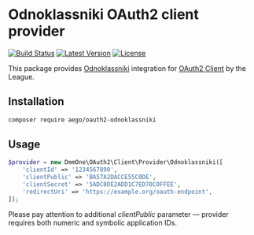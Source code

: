 # Odnoklassniki OAuth2 client provider

[![Build Status](https://img.shields.io/travis/rakeev/oauth2-odnoklassniki.svg)](https://travis-ci.org/rakeev/oauth2-odnoklassniki)
[![Latest Version](https://img.shields.io/packagist/v/aego/oauth2-odnoklassniki.svg)](https://packagist.org/packages/aego/oauth2-odnoklassniki)
[![License](https://img.shields.io/packagist/l/aego/oauth2-odnoklassniki.svg)](https://packagist.org/packages/aego/oauth2-odnoklassniki)

This package provides [Odnoklassniki](http://ok.ru) integration for [OAuth2 Client](https://github.com/thephpleague/oauth2-client) by the League.

## Installation

```sh
composer require aego/oauth2-odnoklassniki
```

## Usage

```php
$provider = new DmmOne\OAuth2\Client\Provider\Odnoklassniki([
    'clientId' => '1234567890',
    'clientPublic' => 'BA57A2DACCE55C0DE',
    'clientSecret' => '5ADC0DE2ADD1C7ED70C0FFEE',
    'redirectUri' => 'https://example.org/oauth-endpoint',
]);
```

Please pay attention to additional _clientPublic_ parameter — provider requires both numeric and symbolic application IDs.
